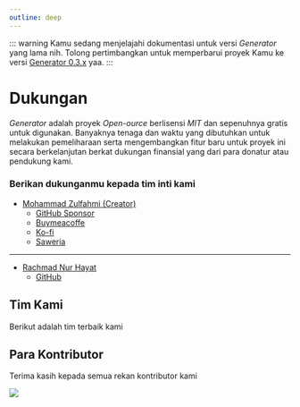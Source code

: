 ```yaml
---
outline: deep
---
```


::: warning
Kamu sedang menjelajahi dokumentasi untuk versi _Generator_ yang lama nih. Tolong pertimbangkan untuk memperbarui proyek Kamu ke versi [Generator 0.3.x](/id/introduction) yaa.
:::

# Dukungan

_Generator_ adalah proyek _Open-ource_ berlisensi _MIT_ dan sepenuhnya gratis untuk digunakan. Banyaknya tenaga dan waktu yang dibutuhkan untuk melakukan pemeliharaan serta mengembangkan fitur baru untuk proyek ini secara berkelanjutan berkat dukungan finansial yang dari para donatur atau pendukung kami.

### Berikan dukunganmu kepada tim inti kami

- [Mohammad Zulfahmi (Creator)](https://zzzul.me)
  - [GitHub Sponsor](https://github.com/sponsors/Zzzul)
  - [Buymeacoffe](https://www.buymeacoffee.com/mzulfahmi)
  - [Ko-fi](https://ko-fi.com/mzulfahmi)
  - [Saweria](https://saweria.co/zzzul)

<hr>

- [Rachmad Nur Hayat](https://rnh-is.me/)
  - [GitHub](https://github.com/rachyharkov)

<script setup>
import { VPTeamMembers } from 'vitepress/theme'

const members = [
  {
    avatar: 'https://www.github.com/Zzzul.png',
    name: 'Mohammad Zulfahmi',
    title: 'Creator',
    links: [
      { icon: 'github', link: 'https://github.com/sponsors/Zzzul' },
      { icon: 'linkedin', link: 'https://www.linkedin.com/in/mohammad-zulfahmi/' },
    ]
  },
   {
    avatar: 'https://www.github.com/rachyharkov.png',
    name: 'Rachmad Nur Hayat',
    title: 'Core Team Member',
    links: [
      { icon: 'github', link: 'https://github.com/rachyharkov' },
    ]
  },
]
</script>

## Tim Kami

Berikut adalah tim terbaik kami

<VPTeamMembers size="small" :members="members" />

## Para Kontributor

Terima kasih kepada semua rekan kontributor kami

<a  href="https://github.com/Evdigi-INA/generator/graphs/contributors">
<img  src="https://contrib.rocks/image?repo=Evdigi-INA/generator&anon=1&columns=10"  />
</a>

